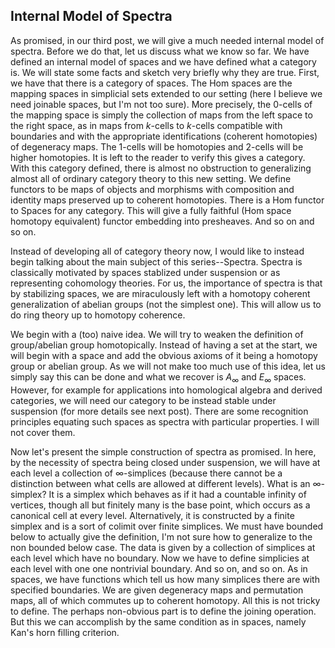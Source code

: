 ## Internal Model of Spectra

As promised, in our third post, we will give a much needed internal model of spectra. Before we do that, let us discuss what we know so far. We have defined an internal model of spaces and we have defined what a category is. We will state some facts and sketch very briefly why they are true. First, we have that there is a category of spaces. The $\mathrm{Hom}$ spaces are the mapping spaces in simplicial sets extended to our setting (here I believe we need joinable spaces, but I'm not too sure). More precisely, the $0$-cells of the mapping space is simply the collection of maps from the left space to the right space, as in maps from $k$-cells to $k$-cells compatible with boundaries and with the appropriate identifications (coherent homotopies) of degeneracy maps. The $1$-cells will be homotopies and $2$-cells will be higher homotopies. It is left to the reader to verify this gives a category. With this category defined, there is almost no obstruction to generalizing almost all of ordinary category theory to this new setting. We define functors to be maps of objects and morphisms with composition and identity maps preserved up to coherent homotopies. There is a $\mathrm{Hom}$ functor to Spaces for any category. This will give a fully faithful (Hom space homotopy equivalent) functor embedding into presheaves. And so on and so on.

Instead of developing all of category theory now, I would like to instead begin talking about the main subject of this series--Spectra. Spectra is classically motivated by spaces stablized under suspension or as representing cohomology theories. For us, the importance of spectra is that by stabilizing spaces, we are miraculously left with a homotopy coherent generalization of abelian groups (not the simplest one). This will allow us to do ring theory up to homotopy coherence.

We begin with a (too) naive idea. We will try to weaken the definition of group/abelian group homotopically. Instead of having a set at the start, we will begin with a space and add the obvious axioms of it being a homotopy group or abelian group. As we will not make too much use of this idea, let us simply say this can be done and what we recover is $A_{\infty}$ and $E_{\infty}$ spaces. However, for example for applications into homological algebra and derived categories, we will need our category to be instead stable under suspension (for more details see next post). There are some recognition principles equating such spaces as spectra with particular properties. I will not cover them.

Now let's present the simple construction of spectra as promised. In here, by the necessity of spectra being closed under suspension, we will have at each level a collection of $\infty$-simplices (because there cannot be a distinction between what cells are allowed at different levels). What is an $\infty$-simplex? It is a simplex which behaves as if it had a countable infinity of vertices, though all but finitely many is the base point, which occurs as a canonical cell at every level. Alternatively, it is constructed by a finite simplex and is a sort of colimit over finite simplices. We must have bounded below to actually give the definition, I'm not sure how to generalize to the non bounded below case. The data is given by a collection of simplices at each level which have no boundary. Now we have to define simplicies at each level with one one nontrivial boundary. And so on, and so on. As in spaces, we have functions which tell us how many simplices there are with specified boundaries. We are given degeneracy maps and permutation maps, all of which commutes up to coherent homotopy. All this is not tricky to define. The perhaps non-obvious part is to define the joining operation. But this we can accomplish by the same condition as in spaces, namely Kan's horn filling criterion. 
